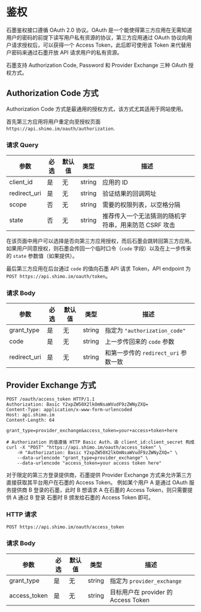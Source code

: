 # 鉴权

石墨鉴权接口遵循 OAuth 2.0 协议。OAuth 是一个能使得第三方应用在无需知道用户的密码的前提下读写用户私有资源的协议，第三方应用通过 OAuth 协议向用户请求授权后，可以获得一个 Access Token，此后即可使用该 Token 来代替用户密码来通过石墨开放 API 请求用户的私有资源。

石墨支持 Authorization Code, Password 和 Provider Exchange 三种 OAuth 授权方式。

## Authorization Code 方式

Authorization Code 方式是最通用的授权方式，该方式尤其适用于网站使用。

首先第三方应用将用户重定向至授权页面 `https://api.shimo.im/oauth/authorization`.

### 请求 Query

参数 | 必选 | 默认值 | 类型 | 描述
--------- | ------- | ------- | ------- | -----------
client_id | 是 | 无 | string | 应用的 ID
redirect_uri | 是 | 无 | string | 验证结果的回调网址
scope | 否 | 无 | string | 需要的权限列表，以空格分隔
state | 否 | 无 | string | 推荐传入一个无法猜测的随机字符串，用来防范 CSRF 攻击

在该页面中用户可以选择是否向第三方应用授权，而后石墨会跳转回第三方应用。如果用户同意授权，则石墨会传回一个临时口令（`code` 字段）以及在上一步传来的 `state` 参数值（如果提供）。

最后第三方应用在后台通过 `code` 的值向石墨 API 请求 Token，API endpoint 为 `POST https://api.shimo.im/oauth/token`。

### 请求 Body

参数 | 必选 | 默认值 | 类型 | 描述
--------- | ------- | ------- | ------- | -----------
grant\_type | 是 | 无 | string | 指定为 `"authorization_code"`
code | 是 | 无 | string | 上一步传回来的 `code` 参数
redirect\_uri | 是 | 无 | string | 和第一步传的 `redirect_uri` 参数一致

## Provider Exchange 方式

```http
POST /oauth/access_token HTTP/1.1
Authorization: Basic Y2xpZW50X2lkOmNsaWVudF9zZWNyZXQ=
Content-Type: application/x-www-form-urlencoded
Host: api.shimo.im
Content-Length: 64

grant_type=provider_exchange&access_token=your+access+token+here
```

```shell
# Authorization 的值遵循 HTTP Basic Auth，由 client_id:client_secret 构成
curl -X "POST" "https://api.shimo.im/oauth/access_token" \
	-H "Authorization: Basic Y2xpZW50X2lkOmNsaWVudF9zZWNyZXQ=" \
	--data-urlencode "grant_type=provider_exchange" \
	--data-urlencode "access_token=your access token here"
```

对于限定的第三方登录提供商，石墨提供 Provider Exchange 方式来允许第三方直接获取其平台用户在石墨的 Access Token。
例如某个用户 A 是通过 OAuth 服务提供商 B 登录的石墨，此时 B 想请求 A 在石墨的 Access Token，则只需要提供 A 通过 B 登录
石墨时 B 颁发给石墨的 Access Token 即可。

### HTTP 请求

`POST https://api.shimo.im/oauth/access_token`

### 请求 Body

参数 | 必选 | 默认值 | 类型 | 描述
--------- | ------- | ------- | ------- | -----------
grant\_type | 是 | 无 | string | 指定为 `provider_exchange`
access_token | 是 | 无 | string | 目标用户在 provider 的 Access Token
